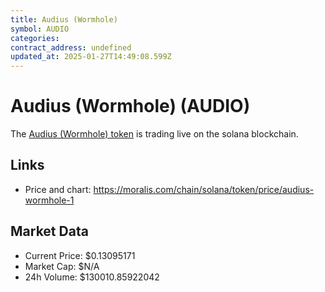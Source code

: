 ```yaml
---
title: Audius (Wormhole)
symbol: AUDIO
categories: 
contract_address: undefined
updated_at: 2025-01-27T14:49:08.599Z
---
```


# Audius (Wormhole) (AUDIO)
The [Audius (Wormhole) token](https://moralis.com/chain/solana/token/price/audius-wormhole-1) is trading live on the solana blockchain.

## Links
- Price and chart: https://moralis.com/chain/solana/token/price/audius-wormhole-1

## Market Data
- Current Price: $0.13095171
- Market Cap: $N/A
- 24h Volume: $130010.85922042
